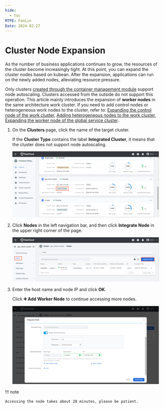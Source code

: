 ```yaml
---
hide:
  - toc
MTPE: FanLin
Date: 2024-02-27
---
```


# Cluster Node Expansion

As the number of business applications continues to grow, the resources of the cluster become increasingly tight. At this point, you can expand the cluster nodes based on kubean. After the expansion, applications can run on the newly added nodes, alleviating resource pressure.

Only clusters [created through the container management module](../clusters/create-cluster.md) support node autoscaling. Clusters accessed from the outside do not support this operation. This article mainly introduces the expansion of **worker nodes** in the same architecture work cluster. If you need to add control nodes or heterogeneous work nodes to the cluster, refer to: [Expanding the control node of the work cluster](../best-practice/add-master-node.md), [Adding heterogeneous nodes to the work cluster](../best-practice/multi-arch.md), [Expanding the worker node of the global service cluster](../best-practice/add-worker-node-on-global.md).

1. On the __Clusters__ page, click the name of the target cluster.

    If the __Cluster Type__ contains the label __Integrated Cluster__, it means that the cluster does not support node autoscaling.

    ![Enter the cluster list page](../images/addnode01.png)

2. Click __Nodes__ in the left navigation bar, and then click __Integrate Node__ in the upper right corner of the page.

    ![Integrate Node](../images/addnode02.png)

3. Enter the host name and node IP and click __OK__.

    Click __➕ Add Worker Node__ to continue accessing more nodes.

    ![Node Check](../images/addnode03.png)

!!! note

    Accessing the node takes about 20 minutes, please be patient.
